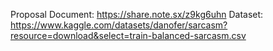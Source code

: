 Proposal Document: https://share.note.sx/z9kg6uhn
Dataset: https://www.kaggle.com/datasets/danofer/sarcasm?resource=download&select=train-balanced-sarcasm.csv
